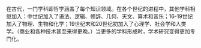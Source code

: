 在古代，一门学科即哲学涵盖了每个知识领域。在各个世纪的进程中，其他学科相继加入：中世纪加入了语法、逻辑、修辞、几何、天文、算术和音乐；16-19世纪加入了物理、生物和化学；19世纪末和20世纪初加入了心理学、社会学和人类学。（商业和各种技术甚至来得更晚。）当更多的学科形成时，学术研究变得更加专门化。